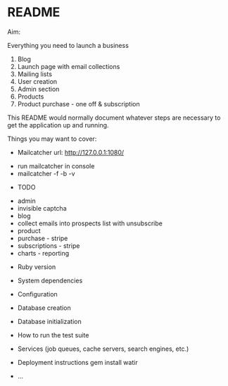 # README

Aim:

Everything you need to launch a business

1. Blog 
2. Launch page with email collections
3. Mailing lists
4. User creation 
5. Admin section 
6. Products 
7. Product purchase - one off & subscription

This README would normally document whatever steps are necessary to get the
application up and running.

Things you may want to cover:

* Mailcatcher url: http://127.0.0.1:1080/
 - run mailcatcher in console 
 - mailcatcher -f -b -v

* TODO 
- admin 
- invisible captcha 
- blog 
- collect emails into prospects list with unsubscribe
- product 
- purchase - stripe 
- subscriptions - stripe
- charts - reporting


* Ruby version

* System dependencies

* Configuration

* Database creation

* Database initialization

* How to run the test suite

* Services (job queues, cache servers, search engines, etc.)

* Deployment instructions
gem install watir
* ...
